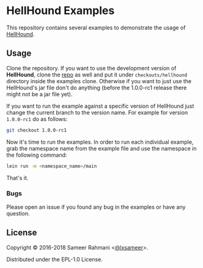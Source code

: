# HellHound Examples
This repository contains several examples to demonstrate the usage of [HellHound](//hellhound.io).

## Usage

Clone the repository. If you want to use the development version of **HellHound**, clone the
[repo](//github.com/Codamic/hellhound) as well and put it under `checkouts/hellhound` directory
inside the examples clone. Otherwise if you want to just use the HellHound's jar file don't do
anything (before the 1.0.0-rc1 release there might not be a jar file yet).

If you want to run the example against a specific version of HellHound just change the current
branch to the version name. For example for version `1.0.0-rc1` do as follows:

```bash
git checkout 1.0.0-rc1
```

Now it's time to run the examples. In order to run each individual example, grab the namespace name
from the example file and use the namespace in the following command:

```bash
lein run -m <namespace_name>/main
```

That's it.

### Bugs
Please open an issue if you found any bug in the examples or have any question.

## License

Copyright © 2016-2018 Sameer Rahmani <[@lxsameer](//twitter.com/lxsameer)>.

Distributed under the EPL-1.0 License.
